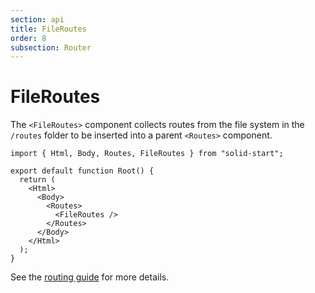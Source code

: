 ```yaml
---
section: api
title: FileRoutes
order: 8
subsection: Router
---
```


# FileRoutes

The `<FileRoutes>` component collects routes from the file system in the `/routes` folder to be inserted into a parent `<Routes>` component.

```tsx twoslash {7-9} filename="root.tsx"
import { Html, Body, Routes, FileRoutes } from "solid-start";

export default function Root() {
  return (
    <Html>
      <Body>
        <Routes>
          <FileRoutes />
        </Routes>
      </Body>
    </Html>
  );
}
```

See the [routing guide](/core-concepts/routing) for more details.
